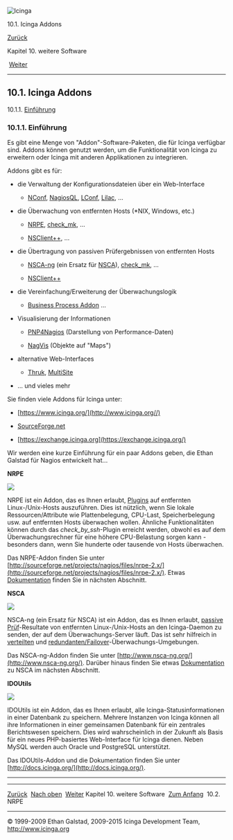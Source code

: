 ![Icinga](../images/logofullsize.png "Icinga")

10.1. Icinga Addons

[Zurück](ch10.md) 

Kapitel 10. weitere Software

 [Weiter](nrpe.md)

* * * * *

10.1. Icinga Addons
-------------------

10.1.1. [Einführung](addons.md#introduction)

### 10.1.1. Einführung

Es gibt eine Menge von "Addon"-Software-Paketen, die für Icinga
verfügbar sind. Addons können genutzt werden, um die Funktionalität von
Icinga zu erweitern oder Icinga mit anderen Applikationen zu
integrieren.

Addons gibt es für:

-   die Verwaltung der Konfigurationsdateien über ein Web-Interface

    -   [NConf](http://www.nconf.org),
        [NagiosQL](http://www.nagiosql.org),
        [LConf](http://www.netways.de/nc/de/produkte/icinga/addons/lconf),
        [Lilac](http://sourceforge.net/projects/lilac--reloaded/), ...

-   die Überwachung von entfernten Hosts (\*NIX, Windows, etc.)

    -   [NRPE](nrpe.md "10.2. NRPE"),
        [check\_mk](http://mathias-kettner.de/check_mk.md), ...

    -   [NSClient++](http://www.nsclient.org), ...

-   die Übertragung von passiven Prüfergebnissen von entfernten Hosts

    -   [NSCA-ng](http://www.nsca-ng.org/) (ein Ersatz für
        [NSCA](nsca.md "10.3. NSCA")),
        [check\_mk](http://mathias-kettner.de/check_mk.md), ...

    -   [NSClient++](http://www.nsclient.org)

-   die Vereinfachung/Erweiterung der Überwachungslogik

    -   [Business Process Addon](http://bp-addon.monitoringexchange.org)
        ...

-   Visualisierung der Informationen

    -   [PNP4Nagios](http://docs.pnp4nagios.org/de/pnp-0.6/start)
        (Darstellung von Performance-Daten)

    -   [NagVis](http://www.nagvis.org) (Objekte auf "Maps")

-   alternative Web-Interfaces

    -   [Thruk](http://www.thruk.org),
        [MultiSite](http://mathias-kettner.de/checkmk_multisite.md)

-   ... und vieles mehr

Sie finden viele Addons für Icinga unter:

-   [https://www.icinga.org/](http://www.icinga.org//)

-   [SourceForge.net](http://www.sourceforge.net/)

-   [https://exchange.icinga.org](https://exchange.icinga.org/)

Wir werden eine kurze Einführung für ein paar Addons geben, die Ethan
Galstad für Nagios entwickelt hat...

**NRPE**

![](../images/nrpe.png)

NRPE ist ein Addon, das es Ihnen erlaubt,
[Plugins](plugins.md "5.1. Icinga Plugins") auf entfernten
Linux-/Unix-Hosts auszuführen. Dies ist nützlich, wenn Sie lokale
Ressourcen/Attribute wie Plattenbelegung, CPU-Last, Speicherbelegung
usw. auf entfernten Hosts überwachen wollen. Ähnliche Funktionalitäten
können durch das *check\_by\_ssh*-Plugin erreicht werden, obwohl es auf
dem Überwachungsrechner für eine höhere CPU-Belastung sorgen kann -
besonders dann, wenn Sie hunderte oder tausende von Hosts überwachen.

Das NRPE-Addon finden Sie unter
[http://sourceforge.net/projects/nagios/files/nrpe-2.x/](http://sourceforge.net/projects/nagios/files/nrpe-2.x/).
Etwas [Dokumentation](nrpe.md "10.2. NRPE") finden Sie in nächsten
Abschnitt.

**NSCA**

![](../images/nsca.png)

NSCA-ng (ein Ersatz für NSCA) ist ein Addon, das es Ihnen erlaubt,
[passive
Prüf](passivechecks.md "5.7. Passive Prüfungen (Passive Checks)")-Resultate
von entfernten Linux-/Unix-Hosts an den Icinga-Daemon zu senden, der auf
dem Überwachungs-Server läuft. Das ist sehr hilfreich in
[verteilten](distributed.md "7.6. Verteilte Überwachung") und
[redundanten/Failover](redundancy.md "7.7. Redundante und Failover-Netzwerk-Überwachung")-Überwachungs-Umgebungen.

Das NSCA-ng-Addon finden Sie unter
[http://www.nsca-ng.org/](http://www.nsca-ng.org/). Darüber hinaus
finden Sie etwas [Dokumentation](nsca.md "10.3. NSCA") zu NSCA im
nächsten Abschnitt.

**IDOUtils**

![](../images/idoutils.png)

IDOUtils ist ein Addon, das es Ihnen erlaubt, alle
Icinga-Statusinformationen in einer Datenbank zu speichern. Mehrere
Instanzen von Icinga können all ihre Informationen in einer gemeinsamen
Datenbank für ein zentrales Berichtswesen speichern. Dies wird
wahrscheinlich in der Zukunft als Basis für ein neues PHP-basiertes
Web-Interface für Icinga dienen. Neben MySQL werden auch Oracle und
PostgreSQL unterstützt.

Das IDOUtils-Addon und die Dokumentation finden Sie unter
[http://docs.icinga.org/](http://docs.icinga.org/).

* * * * *

  ------------------------------- -------------------------- ----------------------
  [Zurück](ch10.md)             [Nach oben](ch10.md)      [Weiter](nrpe.md)
  Kapitel 10. weitere Software    [Zum Anfang](index.md)    10.2. NRPE
  ------------------------------- -------------------------- ----------------------

© 1999-2009 Ethan Galstad, 2009-2015 Icinga Development Team,
http://www.icinga.org
